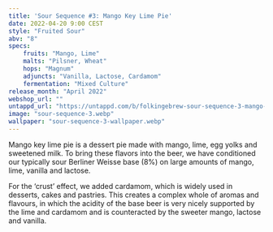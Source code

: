 ```yaml
---
title: 'Sour Sequence #3: Mango Key Lime Pie'
date: 2022-04-20 9:00 CEST
style: "Fruited Sour"
abv: "8"
specs:
    fruits: "Mango, Lime"
    malts: "Pilsner, Wheat"
    hops: "Magnum"
    adjuncts: "Vanilla, Lactose, Cardamom"
    fermentation: "Mixed Culture"
release_month: "April 2022"
webshop_url: ""
untappd_url: "https://untappd.com/b/folkingebrew-sour-sequence-3-mango-key-lime-pie/4805205"
image: "sour-sequence-3.webp"
wallpaper: "sour-sequence-3-wallpaper.webp"
---
```


Mango key lime pie is a dessert pie made with mango, lime, egg yolks and sweetened milk. To bring these flavors into the beer, we have conditioned our typically sour Berliner Weisse base (8%) on large amounts of mango, lime, vanilla and lactose.

For the ‘crust’ effect, we added cardamom, which is widely used in desserts, cakes and pastries. This creates a complex whole of aromas and flavours, in which the acidity of the base beer is very nicely supported by the lime and cardamom and is counteracted by the sweeter mango, lactose and vanilla.
